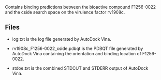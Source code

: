 Contains binding predictions between the bioactive compound F1256-0022 and the cside search space on the virulence factor rv1908c.

## Files

- log.txt is the log file generated by AutoDock Vina.

- rv1908c_F1256-0022_cside.pdbqt is the PDBQT file generated by AutoDock Vina containing the orientation and binding location of F1256-0022.

- stdoe.txt is the combined STDOUT and STDERR output of AutoDock Vina.

